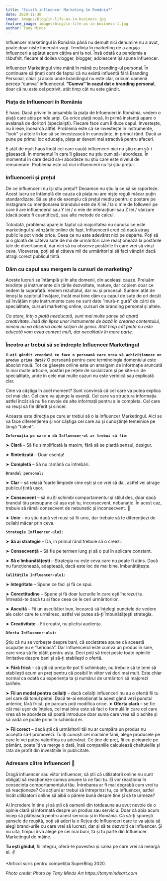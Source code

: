 ```yaml
---
title: "Există influencer Marketing în România?"
date: 2020-11-30
image: images/blog/in-life-as-in-business.jpg
feature_image: images/blog/in-life-as-in-business-1.jpg
author: Tany Minds
---
```


Influencer marketingul în România până nu demult nici denumire nu a avut, poate doar niște încercări vagi. Tendința în marketing de a angaja influenceri a apărut acum câțiva ani la noi. Însă odată cu pandemia a răbufnit, fiecare al doilea vlogger, blogger, adolescent își spune influencer.

Influencer Marketingul vine mână în mână cu branding-ul personal. În continuare să țineți cont de faptul că nu există influență fără Branding Personal, chiar și acolo unde brandingul nu este clar, oricum oamenii percep ”cumva” influencerul. **”Cumva” în cazul dat e branding personal**, doar că nu este cel potrivit, atât timp cât nu este gândit.

### Piața de Influenceri în România

E haos. Dacă privim în ansamblu la piața de Infuenceri în România, vedem o piață care abia prinde aripi. Ca orice piață nouă, în primă instanță apare o avalanșă de doritori (specialiști). Fiecare face cum îl duce capul. Investește, nu îi iese, încearcă altfel. Problema este că se investește în instrumente, ”look” și altele în loc să se investească în cunoștințe, în primul rând. Dacă ar pune pe primul loc educația, piața ar deveni mai atractivă pentru afaceri.

E atât de mult haos încât cei care caută influenceri nici nu știu cum să-i găsească. În momentul în care îi găsesc nu știu cum să-i abordeze. În momentul în care decid să-i abordeze nu știu care este nivelul de remunerare. Problema este că nici influencerii nu își știu prețul.

### Influencerii și prețul

De ce influencerii nu își știu prețul? Deoarece nu știu la ce să se raporteze. Acest lucru se întâmplă din cauza că piața nu are niște reguli măcar puțin standardizate. Să se știe de exemplu că prețul mediu pentru o postare pe Instagram cu menționarea brandului este de X lei / la o mie de followeri pe care îi are influencerul sau Y lei / o mie de interacțiuni sau Z lei / vânzare (dacă poate fi cuantificat), sau alte metode de calcul.

Totodată, problema apare în faptul că majoritatea nu cunosc ce este marketingul și vânzările online de fapt. Influencerii cred că dacă atrag public le pot vinde orice. Ceea ce nu este adevărat nici pe departe. Poți să ai o gloată de câteva sute de mii de urmăritori care reacționează la postările tale de divertisment, dar nici să nu observe postările în care vrei să vinzi ceva. Viceversa, poți să ai câteva mii de urmăritori și să faci vânzări dacă atragi corect publicul țintă.

### Dăm cu capul sau mergem la cursuri de marketing?

Aceste lucruri se întâmplă și în alte domenii, din aceleași cauze. Preluăm tendințe și instrumente din țările dezvoltate, mature, dar copiem doar ce vedem la suprafață. Vedem rezultatul, dar nu și procesul. Suntem atât de lenoși la capitolul învățare, încât mai bine dăm cu capul de sute de ori decât să învățăm niște instrumente care ne sunt date ”mură-n gură” de cărți de specialitate, cursuri marketing online, cursuri de branding personal și altele.

_Ca atare, într-o piață needucată, sunt mai multe șanse să apară creativitate. Însă din lipsa unor instrumente de bază în crearea contentului, nimeni nu va observa acele sclipiri de geniu. Atât timp cât piața nu este educată vom avea content mult, dar necalitativ în mare parte._

### Încotro ar trebui să se îndrepte Influencer Marketingul

**`V-ați gândit vreodată ce face o persoană care vrea să achiziționeze un produs prima dată?`** O persoană pentru care terminologia domeniului este absolut nouă. Tot ce găsește online este un amalgam de informație aruncată în mai multe articole, postări pe rețele de socializare și pe site-uri de specialitate, unde în cele mai multe cazuri nu este veridică sau explicată clar.

Cine va câștiga în acel moment? Sunt convinsă că cel care va putea explica cel mai clar. Cel care va ajunge la esență. Cel care va structura informația astfel încât să nu fie nevoie de alte informații pentru a le completa. Cel care va reuși să fie diferit și sincer.

Aceasta este direcția pe care ar trebui să o ia Influencer Marketingul. Aici se va face diferențierea și vor câștiga cei care au și cunoștințe temeinice pe lângă ”talent”.

**`Informația pe care o dă Influencer-ul ar trebui să fie:`**

➤ **Clară** – Să fie simplificată la maxim, fără să se piardă sensul, desigur.

➤ **Sintetizată** – Doar esența!

➤ **Completă** – Să nu rămână cu întrebări.

**`Brandul personal:`**

➤ **Clar** – să reiasă foarte limpede cine ești și ce vrei să dai, astfel vei atrage publicul țintă ușor.

➤ **Consecvent** – să nu îți schimbi comportamentul și stilul des, doar dacă brandul tău presupune că așa ești tu, inconsecvent, nebunatic. În acest caz, trebuie să rămâi consecvent de nebunatic și inconsecvent. 🙂

➤ **Unic** – nu știu dacă vei reuși să fii unic, dar trebuie să te diferențiezi de ceilalți măcar prin ceva.

**`Strategia Influencer-ului:`**

➤ **Să ai strategie** – Da, în primul rând trebuie să o creezi.

➤ **Consecvență** – Să fie pe termen lung și să o pui în aplicare constant.

➤ **Să o îmbunătățești** – Strategia nu este ceva care nu poate fi atins. Dacă nu funcționează, adaptează, dacă este loc de mai bine, îmbunătățește.

**`Calitățile Influencer-ului:`**

➤ **Integritate** – Spune ce faci și fă ce spui.

➤ **Corectitudine** – Spune și fă doar lucrurile în care ești încrezut tu. Întreabă-te dacă tu ai face ceea ce le ceri urmăritorilor.

➤ **Ascultă** – Fii un ascultător bun, încearcă să înțelegi punctele de vedere ale celor care te urmăresc, astfel vei putea să-ți îmbunătățești strategia.

➤ **Creativitate** – Fii creativ, nu plictisi audiența.

**`Oferta Influencer-ului:`**

Știu că nu se vorbește despre bani, că societatea spune că această ocupație nu e ”serioasă”. Dar Influencerul este cumva un produs în sine, care vrea să fie plătit pentru asta. Deci poți să treci peste toate opiniile limitative despre bani și să-ți stabilești o ofertă.

➤ **Fără frică** – să știi că prețurile pot fi schimbate, nu trebuie să te temi să stabilești acum un preț pentru că posibil în viitor vei dori mai mult. Este chiar normal ca odată cu experiența ta și numărul de urmăritori să majorezi tarifele.

➤ **Fii un model pentru ceilalți** – dacă ceilalți influenceri nu au o ofertă fii tu cel care dă tonul pieței. Dacă te-ai emoționat la acest gând vezi punctul anterior, fără frică, pe parcurs poți modifica orice.
➤ **Oferta clară** – se fie cât mai ușor de înțeles, cel mai bine este să faci o formulă în care cel care vrea să te abordeze să poată introduce doar suma care vrea să o achite și să vadă ce poate primi în schimbul ei.

➤ **Fii corect** – dacă știi că urmăritorii tăi nu ar cumpăra un produs nu accepta să-l promovezi. Tu îți cunoști cel mai bine fanii, alege produsele pe care le vei putea valorifica cu adevărat. Ce ține de preț, fii cu picioarele pe pământ, poate îți va merge o dată, însă companiile calculează cheltuielile și rata de profit din investițiile în publicitate.

### Adresare către Influenceri 🙂

Dragă influencer sau viitor influencer, să știi că utilizatorii online nu sunt obligați să reacționeze cumva anume la ce faci tu. Ei vor reacționa în consecința comportamentului tău. Întrebarea ar fi mai degrabă cum vrei tu să reacționeze? Ce acțiuni ar trebui să întreprinzi tu, ca influencer, astfel încât utilizatorii online să aibă o părere bună despre tine și să te urmeze?

Ai încredere în tine și să știi că oamenii din totdeauna au avut nevoie de o opinie clară și informată despre un produs sau serviciu. Doar că abia acum încep să plătească pentru acest serviciu și în România. Ca să-ți sporești șansele de reușită, poți să aderi la o Rețea de Influenceri care te va ajuta să alegi brand-urile cu care vrei să lucrezi, dar și să te dezvolți ca Influencer. Și nu uita, timpul îi va alege pe cei mai buni, fă și tu parte din Influencer Marketingul de mâine.

**Tu ești ghidul**, fii integru, oferă-le povestea și calea pe care vrei să meargă ei. ✌

*Articol scris pentru competiția SuperBlog 2020.

_Photo credit: Photo by Tany Minds Art https://tanymindsart.com_